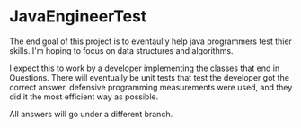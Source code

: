 JavaEngineerTest
================

The end goal of this project is to eventaully help java programmers test thier skills.  I'm hoping to focus on data structures and algorithms.

I expect this to work by a developer implementing the classes that end in Questions.  There will eventually be unit tests that test the developer got the correct answer, defensive programming measurements were used, and they did it the most efficient way as possible.

All answers will go under a different branch.
